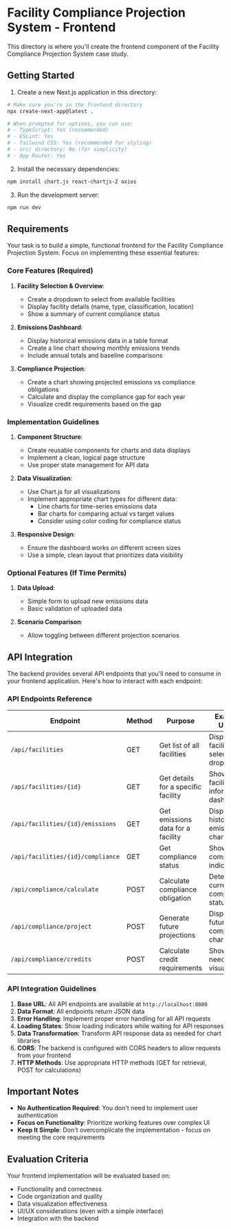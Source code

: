 # Facility Compliance Projection System - Frontend

This directory is where you'll create the frontend component of the Facility Compliance Projection System case study.

## Getting Started

1. Create a new Next.js application in this directory:
```bash
# Make sure you're in the frontend directory
npx create-next-app@latest .

# When prompted for options, you can use:
# - TypeScript: Yes (recommended)
# - ESLint: Yes
# - Tailwind CSS: Yes (recommended for styling)
# - src/ directory: No (for simplicity)
# - App Router: Yes
```

2. Install the necessary dependencies:
```bash
npm install chart.js react-chartjs-2 axios
```

3. Run the development server:
```bash
npm run dev
```

## Requirements

Your task is to build a simple, functional frontend for the Facility Compliance Projection System. Focus on implementing these essential features:

### Core Features (Required)

1. **Facility Selection & Overview**:
   - Create a dropdown to select from available facilities
   - Display facility details (name, type, classification, location)
   - Show a summary of current compliance status

2. **Emissions Dashboard**:
   - Display historical emissions data in a table format
   - Create a line chart showing monthly emissions trends
   - Include annual totals and baseline comparisons

3. **Compliance Projection**:
   - Create a chart showing projected emissions vs compliance obligations
   - Calculate and display the compliance gap for each year
   - Visualize credit requirements based on the gap

### Implementation Guidelines

1. **Component Structure**:
   - Create reusable components for charts and data displays
   - Implement a clean, logical page structure
   - Use proper state management for API data

2. **Data Visualization**:
   - Use Chart.js for all visualizations
   - Implement appropriate chart types for different data:
     - Line charts for time-series emissions data
     - Bar charts for comparing actual vs target values
     - Consider using color coding for compliance status

3. **Responsive Design**:
   - Ensure the dashboard works on different screen sizes
   - Use a simple, clean layout that prioritizes data visibility

### Optional Features (If Time Permits)

1. **Data Upload**:
   - Simple form to upload new emissions data
   - Basic validation of uploaded data

2. **Scenario Comparison**:
   - Allow toggling between different projection scenarios

## API Integration

The backend provides several API endpoints that you'll need to consume in your frontend application. Here's how to interact with each endpoint:

### API Endpoints Reference

| Endpoint | Method | Purpose | Example Usage |
|----------|--------|---------|--------------|
| `/api/facilities` | GET | Get list of all facilities | Display facility selection dropdown |
| `/api/facilities/{id}` | GET | Get details for a specific facility | Show facility information dashboard |
| `/api/facilities/{id}/emissions` | GET | Get emissions data for a facility | Display historical emissions chart |
| `/api/facilities/{id}/compliance` | GET | Get compliance status | Show compliance indicators |
| `/api/compliance/calculate` | POST | Calculate compliance obligation | Determine current compliance status |
| `/api/compliance/project` | POST | Generate future projections | Display future compliance chart |
| `/api/compliance/credits` | POST | Calculate credit requirements | Show credit needs visualization |

### API Integration Guidelines

1. **Base URL**: All API endpoints are available at `http://localhost:8000`
2. **Data Format**: All endpoints return JSON data
3. **Error Handling**: Implement proper error handling for all API requests
4. **Loading States**: Show loading indicators while waiting for API responses
5. **Data Transformation**: Transform API response data as needed for chart libraries
6. **CORS**: The backend is configured with CORS headers to allow requests from your frontend
7. **HTTP Methods**: Use appropriate HTTP methods (GET for retrieval, POST for calculations)

## Important Notes

- **No Authentication Required**: You don't need to implement user authentication
- **Focus on Functionality**: Prioritize working features over complex UI
- **Keep It Simple**: Don't overcomplicate the implementation - focus on meeting the core requirements

## Evaluation Criteria

Your frontend implementation will be evaluated based on:
- Functionality and correctness
- Code organization and quality
- Data visualization effectiveness
- UI/UX considerations (even with a simple interface)
- Integration with the backend
